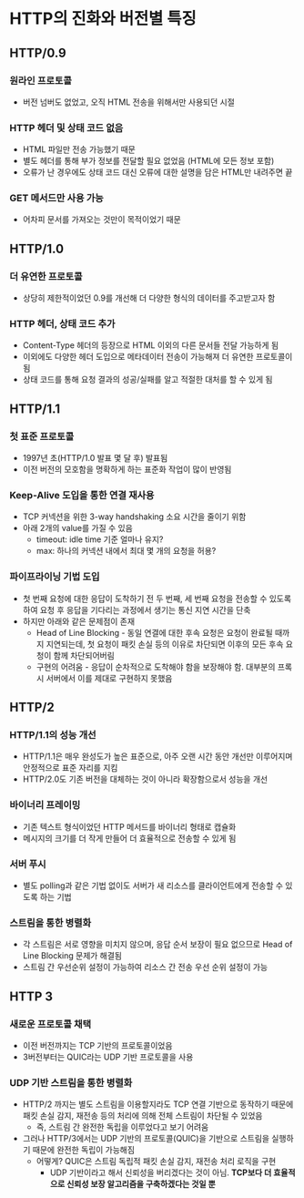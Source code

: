 # HTTP의 진화와 버전별 특징

## HTTP/0.9

### 원라인 프로토콜

- 버전 넘버도 없었고, 오직 HTML 전송을 위해서만 사용되던 시절

### **HTTP 헤더 및 상태 코드 없음**

- HTML 파일만 전송 가능했기 때문
- 별도 헤더를 통해 부가 정보를 전달할 필요 없었음 (HTML에 모든 정보 포함)
- 오류가 난 경우에도 상태 코드 대신 오류에 대한 설명을 담은 HTML만 내려주면 끝

### **GET 메서드만 사용 가능**

- 어차피 문서를 가져오는 것만이 목적이었기 때문

## HTTP/1.0

### 더 유연한 프로토콜

- 상당히 제한적이었던 0.9를 개선해 더 다양한 형식의 데이터를 주고받고자 함

### HTTP 헤더, 상태 코드 추가

- Content-Type 헤더의 등장으로 HTML 이외의 다른 문서들 전달 가능하게 됨
- 이외에도 다양한 헤더 도입으로 메타데이터 전송이 가능해져 더 유연한 프로토콜이 됨
- 상태 코드를 통해 요청 결과의 성공/실패를 알고 적절한 대처를 할 수 있게 됨

## HTTP/1.1

### 첫 표준 프로토콜

- 1997년 초(HTTP/1.0 발표 몇 달 후) 발표됨
- 이전 버전의 모호함을 명확하게 하는 표준화 작업이 많이 반영됨

### Keep-Alive 도입을 통한 연결 재사용

- TCP 커넥션을 위한 3-way handshaking 소요 시간을 줄이기 위함
- 아래 2개의 value를 가질 수 있음
    - timeout: idle time 기준 얼마나 유지?
    - max: 하나의 커넥션 내에서 최대 몇 개의 요청을 허용?

### 파이프라이닝 기법 도입

- 첫 번째 요청에 대한 응답이 도착하기 전 두 번째, 세 번째 요청을 전송할 수 있도록 하여 요청 후 응답을 기다리는 과정에서 생기는 통신 지연 시간을 단축
- 하지만 아래와 같은 문제점이 존재
    - Head of Line Blocking - 동일 연결에 대한 후속 요청은 요청이 완료될 때까지 지연되는데, 첫 요청이 패킷 손실 등의 이유로 차단되면 이후의 모든 후속 요청이 함께 차단되어버림
    - 구현의 어려움 - 응답이 순차적으로 도착해야 함을 보장해야 함. 대부분의 프록시 서버에서 이를 제대로 구현하지 못했음

## HTTP/2

### HTTP/1.1의 성능 개선

- HTTP/1.1은 매우 완성도가 높은 표준으로, 아주 오랜 시간 동안 개선만 이루어지며 안정적으로 표준 자리를 지킴
- HTTP/2.0도 기존 버전을 대체하는 것이 아니라 확장함으로서 성능을 개선

### 바이너리 프레이밍

- 기존 텍스트 형식이었던 HTTP 메서드를 바이너리 형태로 캡슐화
- 메시지의 크기를 더 작게 만들어 더 효율적으로 전송할 수 있게 됨

### 서버 푸시

- 별도 polling과 같은 기법 없이도 서버가 새 리소스를 클라이언트에게 전송할 수 있도록 하는 기법

### 스트림을 통한 병렬화

- 각 스트림은 서로 영향을 미치지 않으며, 응답 순서 보장이 필요 없으므로 Head of Line Blocking 문제가 해결됨
- 스트림 간 우선순위 설정이 가능하여 리소스 간 전송 우선 순위 설정이 가능

## HTTP 3

### 새로운 프로토콜 채택

- 이전 버전까지는 TCP 기반의 프로토콜이었음
- 3버전부터는 QUIC라는 UDP 기반 프로토콜을 사용

### UDP 기반 스트림을 통한 병렬화

- HTTP/2 까지는 별도 스트림을 이용할지라도 TCP 연결 기반으로 동작하기 때문에 패킷 손실 감지, 재전송 등의 처리에 의해 전체 스트림이 차단될 수 있었음
    - 즉, 스트림 간 완전한 독립을 이루었다고 보기 어려움
- 그러나 HTTP/3에서는 UDP 기반의 프로토콜(QUIC)을 기반으로 스트림을 실행하기 때문에 완전한 독립이 가능해짐
    - 어떻게? QUIC은 스트림 독립적 패킷 손실 감지, 재전송 처리 로직을 구현
        - UDP 기반이라고 해서 신뢰성을 버리겠다는 것이 아님. **TCP보다 더 효율적으로 신뢰성 보장 알고리즘을 구축하겠다는 것일 뿐**
